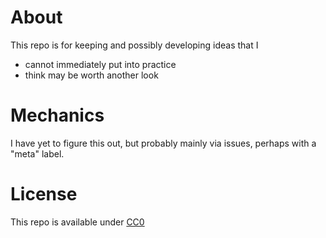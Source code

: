 # About

This repo is for keeping and possibly developing ideas that I 
* cannot immediately put into practice
* think may be worth another look

# Mechanics

I have yet to figure this out, but probably mainly via issues, perhaps with a "meta" label.

# License

This repo is available under [CC0](https://creativecommons.org/publicdomain/zero/1.0/)
